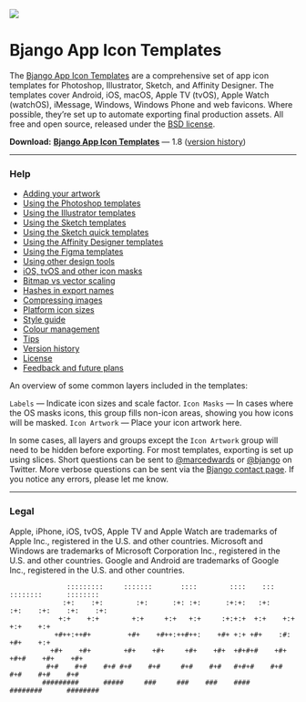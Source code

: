 ![](Help/images/templates-hero.png)

# Bjango App Icon Templates

The [Bjango App Icon Templates](https://bjango.com/designresources/) are a comprehensive set of app icon templates for Photoshop, Illustrator, Sketch, and Affinity Designer. The templates cover Android, iOS, macOS, Apple TV (tvOS), Apple Watch (watchOS), iMessage, Windows, Windows Phone and web favicons. Where possible, they’re set up to automate exporting final production assets. All free and open source, released under the [BSD license](https://github.com/bjango/Bjango-Templates/blob/master/Help/License.md).

**Download:** **[Bjango App Icon Templates](https://github.com/bjango/Bjango-Templates/archive/master.zip)** — 1.8 ([version history](https://github.com/bjango/Bjango-Templates/blob/master/Help/Version%20History.md))

-----

### Help

- [Adding your artwork](https://github.com/bjango/Bjango-Templates/blob/master/Help/Help.md#adding-your-artwork)
- [Using the Photoshop templates](https://github.com/bjango/Bjango-Templates/blob/master/Help/Help.md#using-the-photoshop-templates)
- [Using the Illustrator templates](https://github.com/bjango/Bjango-Templates/blob/master/Help/Help.md#using-the-illustrator-templates)
- [Using the Sketch templates](https://github.com/bjango/Bjango-Templates/blob/master/Help/Help.md#using-the-sketch-templates)
- [Using the Sketch quick templates](https://github.com/bjango/Bjango-Templates/blob/master/Help/Help.md#using-the-sketch-quick-templates)
- [Using the Affinity Designer templates](https://github.com/bjango/Bjango-Templates/blob/master/Help/Help.md#using-the-affinity-designer-templates)
- [Using the Figma templates](https://github.com/bjango/Bjango-Templates/blob/master/Help/Help.md#using-the-figma-templates)
- [Using other design tools](https://github.com/bjango/Bjango-Templates/blob/master/Help/Help.md#using-other-design-tools)
- [iOS, tvOS and other icon masks](https://github.com/bjango/Bjango-Templates/blob/master/Help/Help.md#ios-tvos-and-other-icon-masks)
- [Bitmap vs vector scaling](https://github.com/bjango/Bjango-Templates/blob/master/Help/Scaling.md)
- [Hashes in export names](https://github.com/bjango/Bjango-Templates/blob/master/Help/Help.md#hashes-in-export-names)
- [Compressing images](https://github.com/bjango/Bjango-Templates/blob/master/Help/Help.md#compressing-images)
- [Platform icon sizes](https://github.com/bjango/Bjango-Templates/blob/master/Help/Icon%20Sizes.md)
- [Style guide](https://github.com/bjango/Bjango-Templates/blob/master/Help/Style%20Guide.md)
- [Colour management](https://github.com/bjango/Bjango-Templates/blob/master/Help/Help.md#colour%20management)
- [Tips](https://github.com/bjango/Bjango-Templates/blob/master/Help/Help.md#tips)
- [Version history](https://github.com/bjango/Bjango-Templates/blob/master/Help/Version%20History.md)
- [License](https://github.com/bjango/Bjango-Templates/blob/master/Help/License.md)
- [Feedback and future plans](https://github.com/bjango/Bjango-Templates/blob/master/Help/Help.md#feedback-and-future-plans)

An overview of some common layers included in the templates:

`Labels` — Indicate icon sizes and scale factor.
`Icon Masks` — In cases where the OS masks icons, this group fills non-icon areas, showing you how icons will be masked.
`Icon Artwork` — Place your icon artwork here.

In some cases, all layers and groups except the `Icon Artwork` group will need to be hidden before exporting. For most templates, exporting is set up using slices. Short questions can be sent to [@marcedwards](https://twitter.com/marcedwards) or [@bjango](https://twitter.com/bjango) on Twitter. More verbose questions can be sent via the [Bjango contact page](https://bjango.com/contact/). If you notice any errors, please let me know.

-----

### Legal

Apple, iPhone, iOS, tvOS, Apple TV and Apple Watch are trademarks of Apple Inc., registered in the U.S. and other countries. Microsoft and Windows are trademarks of Microsoft Corporation Inc., registered in the U.S. and other countries. Google and Android are trademarks of Google Inc., registered in the U.S. and other countries.

```
              :::::::::     :::::::       ::::        ::::    :::     ::::::::      ::::::::
             :+:    :+:        :+:      :+: :+:      :+:+:   :+:    :+:    :+:    :+:    :+:
            +:+    +:+        +:+     +:+   +:+     :+:+:+  +:+    +:+           +:+    +:+
           +#++:++#+         +#+    +#++:++#++:    +#+ +:+ +#+    :#:           +#+    +:+
          +#+    +#+        +#+    +#+     +#+    +#+  +#+#+#    +#+   +#+#    +#+    +#+
         #+#    #+#    #+# #+#    #+#     #+#    #+#   #+#+#    #+#    #+#    #+#    #+#
        #########      #####     ###     ###    ###    ####     ########      ########
```
